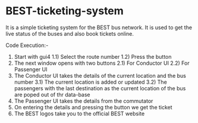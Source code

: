 # BEST-ticketing-system
It is a simple ticketing system for the BEST bus network. It is used to get the live status of the buses and also book tickets online.

Code Execution:-
1) Start with gui4
  1.1) Select the route number
  1.2) Press the button
2) The next window opens with two buttons
  2.1) For Conductor UI
  2.2) For Passenger UI
3) The Conductor UI takes the details of the current location and the bus number
  3.1) The current location is added or updated
  3.2) The passengers with the last destination as the current location of the bus are poped out of thr data-base
4) The Passenger UI takes the details from the commutator 
5) On entering the details and pressing the button we get the ticket
6) The BEST logos take you to the official BEST website
